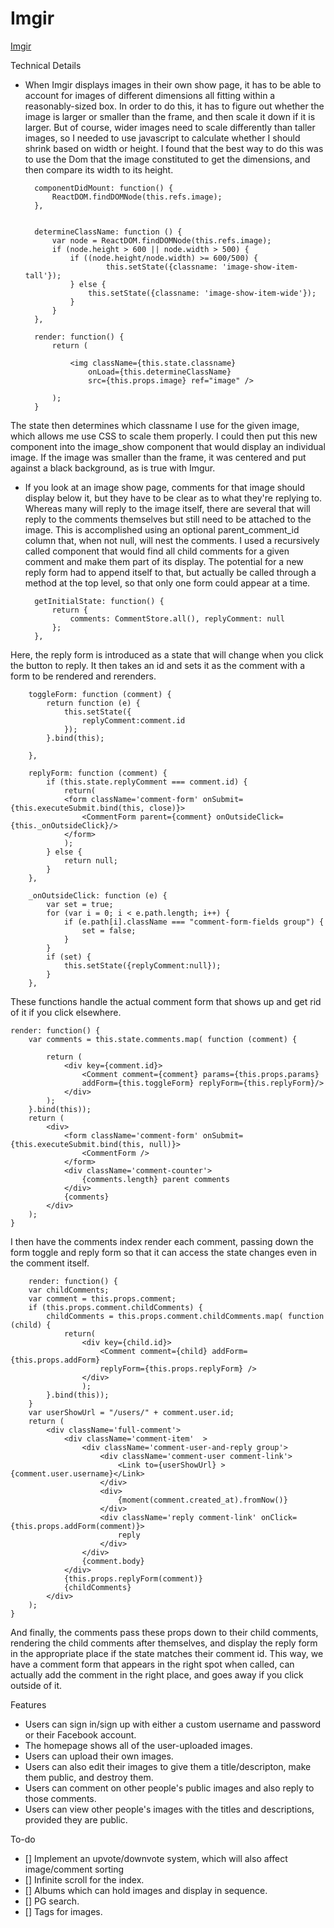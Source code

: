 # Imgir

[Imgir][heroku]

[heroku]: http://imgir.herokuapp.com

Technical Details

- When Imgir displays images in their own show page, it has to be able to account for images of different dimensions all fitting within a reasonably-sized box. In order to do this, it has to figure out whether the image is larger or smaller than the frame, and then scale it down if it is larger. But of course, wider images need to scale differently than taller images, so I needed to use javascript to calculate whether I should shrink based on width or height. I found that the best way to do this was to use the Dom that the image constituted to get the dimensions, and then compare its width to its height.

		componentDidMount: function() {
			ReactDOM.findDOMNode(this.refs.image);
		},
	
	
		determineClassName: function () {
			var node = ReactDOM.findDOMNode(this.refs.image);
			if (node.height > 600 || node.width > 500) {
				if ((node.height/node.width) >= 600/500) {
						this.setState({classname: 'image-show-item-tall'});
				} else {
					this.setState({classname: 'image-show-item-wide'});
				}
			}
		},
	
		render: function() {
			return (
		
				<img className={this.state.classname}
					onLoad={this.determineClassName}
					src={this.props.image} ref="image" />
		
			);
		}

The state then determines which classname I use for the given image, which allows me use CSS to scale them properly. I could then put this new component into the image_show component that would display an individual image. If the image was smaller than the frame, it was centered and put against a black background, as is true with Imgur.

- If you look at an image show page, comments for that image should display below it, but they have to be clear as to what they're replying to. Whereas many will reply to the image itself, there are several that will reply to the comments themselves but still need to be attached to the image. This is accomplished using an optional parent_comment_id column that, when not null, will nest the comments. I used a recursively called component that would find all child comments for a given comment and make them part of its display. The potential for a new reply form had to append itself to that, but actually be called through a method at the top level, so that only one form could appear at a time.

		getInitialState: function() {
			return {
				comments: CommentStore.all(), replyComment: null
			};
		},

Here, the reply form is introduced as a state that will change when you click the button to reply. It then takes an id and sets it as the comment with a form to be rendered and rerenders.

		toggleForm: function (comment) {
			return function (e) {
				this.setState({
					replyComment:comment.id
				});
			}.bind(this);
	
		},

		replyForm: function (comment) {
			if (this.state.replyComment === comment.id) {
				return(
				<form className='comment-form' onSubmit={this.executeSubmit.bind(this, close)}>
					<CommentForm parent={comment} onOutsideClick={this._onOutsideClick}/>
				</form>
				);
			} else {
				return null;
			}
		},
		
		_onOutsideClick: function (e) {
			var set = true;
			for (var i = 0; i < e.path.length; i++) {
				if (e.path[i].className === "comment-form-fields group") {
					set = false;
				}
			}
			if (set) {
				this.setState({replyComment:null});
			}
		},


These functions handle the actual comment form that shows up and get rid of it if you click elsewhere.

	render: function() {
		var comments = this.state.comments.map( function (comment) {
	
			return (
				<div key={comment.id}>
					<Comment comment={comment} params={this.props.params} 		
					addForm={this.toggleForm} replyForm={this.replyForm}/>
				</div>
			);
		}.bind(this));
		return (
			<div>
				<form className='comment-form' onSubmit={this.executeSubmit.bind(this, null)}>
					<CommentForm />
				</form>
				<div className='comment-counter'>
					{comments.length} parent comments
				</div>
				{comments}
			</div>
		);
	}
	
I then have the comments index render each comment, passing down the form toggle and reply form so that it can access the state changes even in the comment itself.

		render: function() {
		var childComments;
		var comment = this.props.comment;
		if (this.props.comment.childComments) {
			childComments = this.props.comment.childComments.map( function (child) {
				return(
					<div key={child.id}>
						<Comment comment={child} addForm={this.props.addForm} 
						replyForm={this.props.replyForm} />
					</div>
					);
			}.bind(this));
		}
		var userShowUrl = "/users/" + comment.user.id;
		return (
			<div className='full-comment'>
				<div className='comment-item'  >
					<div className='comment-user-and-reply group'>
						<div className='comment-user comment-link'>
							<Link to={userShowUrl} >{comment.user.username}</Link>
						</div>
						<div>
							{moment(comment.created_at).fromNow()}
						</div>
						<div className='reply comment-link' onClick={this.props.addForm(comment)}>
							reply
						</div>
					</div>
					{comment.body}
				</div>
				{this.props.replyForm(comment)}
				{childComments}
			</div>
		);
	}
	
And finally, the comments pass these props down to their child comments, rendering the child comments after themselves, and display the reply form in the appropriate place if the state matches their comment id. This way, we have a comment form that appears in the right spot when called, can actually add the comment in the right place, and goes away if you click outside of it.

Features

- Users can sign in/sign up with either a custom username and password or their Facebook account.
- The homepage shows all of the user-uploaded images.
- Users can upload their own images.
- Users can also edit their images to give them a title/descripton, make them public, and destroy them.
- Users can comment on other people's public images and also reply to those comments.
- Users can view other people's images with the titles and descriptions, provided they are public.


To-do

- [] Implement an upvote/downvote system, which will also affect image/comment sorting
- [] Infinite scroll for the index.
- [] Albums which can hold images and display in sequence.
- [] PG search.
- [] Tags for images.
